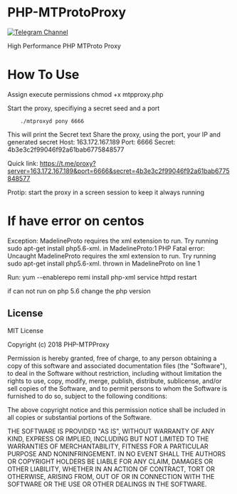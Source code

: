 # PHP-MTProtoProxy
[![Telegram Channel](https://img.shields.io/badge/Channel-Telegram-blue.svg)](https://t.me/VPN_And_Proxies)

High Performance PHP MTProto Proxy

# How To Use
Assign execute permissions
        chmod +x mtpproxy.php
 
Start the proxy, specifiying a secret seed and a port

        ./mtproxyd pony 6666
        
This will print the Secret text
Share the proxy, using the port, your IP and generated secret
Host: 163.172.167.189
Port: 6666
Secret: 4b3e3c2f99046f92a61bab6775848577

Quick link: https://t.me/proxy?server=163.172.167.189&port=6666&secret=4b3e3c2f99046f92a61bab6775848577


Protip: start the proxy in a screen session to keep it always running

# If have error on centos
Exception:
MadelineProto requires the xml extension to run. Try running sudo apt-get install php5.6-xml. in MadelineProto:1
PHP Fatal error:
Uncaught MadelineProto requires the xml extension to run. Try running sudo apt-get install php5.6-xml.
thrown in MadelineProto on line 1
  
Run:
   yum --enablerepo remi install php-xml
   service httpd restart

if can not run on php 5.6 change the php version

## License

MIT License

Copyright (c) 2018 PHP-MTPProxy

Permission is hereby granted, free of charge, to any person obtaining a copy
of this software and associated documentation files (the "Software"), to deal
in the Software without restriction, including without limitation the rights
to use, copy, modify, merge, publish, distribute, sublicense, and/or sell
copies of the Software, and to permit persons to whom the Software is
furnished to do so, subject to the following conditions:

The above copyright notice and this permission notice shall be included in all
copies or substantial portions of the Software.

THE SOFTWARE IS PROVIDED "AS IS", WITHOUT WARRANTY OF ANY KIND, EXPRESS OR
IMPLIED, INCLUDING BUT NOT LIMITED TO THE WARRANTIES OF MERCHANTABILITY,
FITNESS FOR A PARTICULAR PURPOSE AND NONINFRINGEMENT. IN NO EVENT SHALL THE
AUTHORS OR COPYRIGHT HOLDERS BE LIABLE FOR ANY CLAIM, DAMAGES OR OTHER
LIABILITY, WHETHER IN AN ACTION OF CONTRACT, TORT OR OTHERWISE, ARISING FROM,
OUT OF OR IN CONNECTION WITH THE SOFTWARE OR THE USE OR OTHER DEALINGS IN THE
SOFTWARE.

